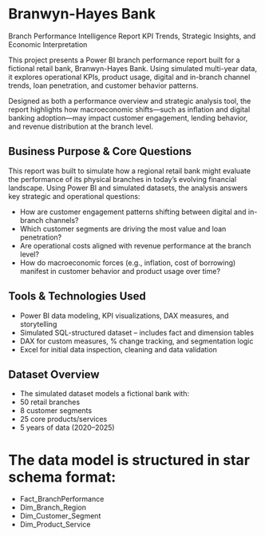 # Branwyn-Hayes Bank
Branch Performance Intelligence Report
KPI Trends, Strategic Insights, and Economic Interpretation

This project presents a Power BI branch performance report built for a fictional retail bank, Branwyn-Hayes Bank. Using simulated multi-year data, it explores operational KPIs, product usage, digital and in-branch channel trends, loan penetration, and customer behavior patterns.

Designed as both a performance overview and strategic analysis tool, the report highlights how macroeconomic shifts—such as inflation and digital banking adoption—may impact customer engagement, lending behavior, and revenue distribution at the branch level.

## Business Purpose & Core Questions

This report was built to simulate how a regional retail bank might evaluate the performance of its physical branches in today’s evolving financial landscape.
Using Power BI and simulated datasets, the analysis answers key strategic and operational questions:

- How are customer engagement patterns shifting between digital and in-branch channels?
- Which customer segments are driving the most value and loan penetration?
- Are operational costs aligned with revenue performance at the branch level?
- How do macroeconomic forces (e.g., inflation, cost of borrowing) manifest in customer behavior and product usage over time?

## Tools & Technologies Used

- Power BI data modeling, KPI visualizations, DAX measures, and storytelling
- Simulated SQL-structured dataset – includes fact and dimension tables
- DAX for custom measures, % change tracking, and segmentation logic
- Excel for initial data inspection, cleaning and data validation

## Dataset Overview

- The simulated dataset models a fictional bank with:
- 50 retail branches
- 8 customer segments
- 25 core products/services
- 5 years of data (2020–2025)

# The data model is structured in star schema format:

- Fact_BranchPerformance
- Dim_Branch_Region
- Dim_Customer_Segment
- Dim_Product_Service
